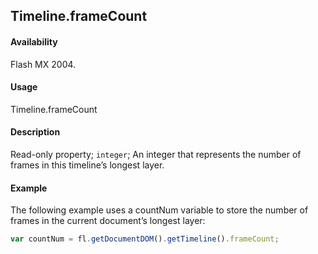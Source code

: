 ## Timeline.frameCount

#### Availability

Flash MX 2004.

#### Usage

Timeline.frameCount

#### Description

Read-only property; `integer`; An integer that represents the number of frames in this timeline’s longest layer.

#### Example

The following example uses a countNum variable to store the number of frames in the current document’s longest layer:

```javascript
var countNum = fl.getDocumentDOM().getTimeline().frameCount;
```
